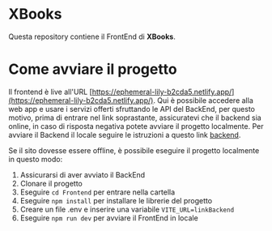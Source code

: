 # XBooks

Questa repository contiene il FrontEnd di **XBooks**. 

# Come avviare il progetto

Il frontend è live all'URL [https://ephemeral-lily-b2cda5.netlify.app/](https://ephemeral-lily-b2cda5.netlify.app/). Qui è possibile accedere alla web app e usare i servizi offerti sfruttando le API del BackEnd, per questo motivo, prima di entrare nel link soprastante, assicuratevi che il backend sia online, in caso di risposta negativa potete avviare il progetto localmente. Per avviare il Backend il locale seguire le istruzioni a questo link [backend](https://github.com/G19-IS2023/Backend).

Se il sito dovesse essere offline, è possibile eseguire il progetto localmente in questo modo:

1. Assicurarsi di aver avviato il BackEnd
2. Clonare il progetto
3. Eseguire ```cd Frontend``` per entrare nella cartella
4. Eseguire ```npm install``` per installare le librerie del progetto
5. Creare un file .env e inserire una variabile ```VITE_URL=linkBackend```
6. Eseguire ```npm run dev``` per avviare il FrontEnd in locale
